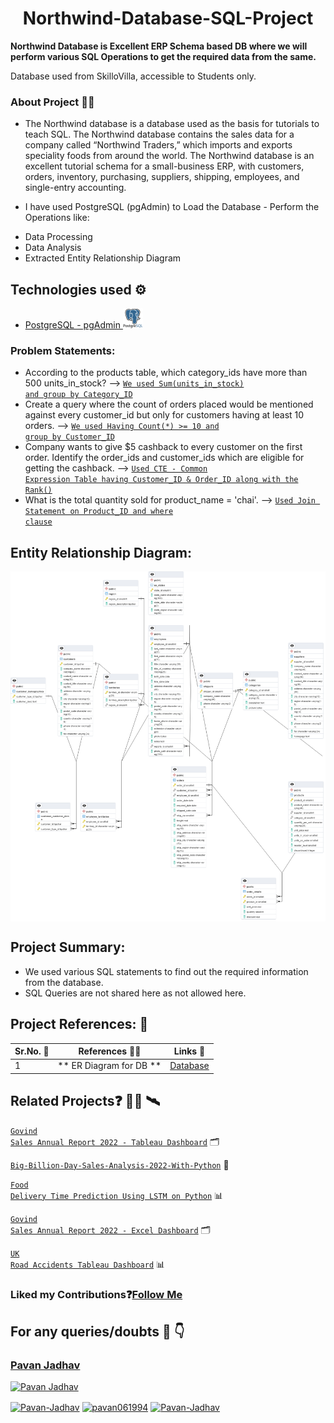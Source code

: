 <h1 align="center">Northwind-Database-SQL-Project</h1>

**Northwind Database is Excellent ERP Schema based DB where we will perform various SQL Operations to get the required data from the same.** 

Database used from SkilloVilla, accessible to Students only.

### About Project 👨‍💻

- The Northwind database is a database used as the basis for tutorials to teach SQL. The Northwind database contains the sales data for a company called “Northwind Traders,” which imports and exports speciality foods from around the world. The Northwind database is an excellent tutorial schema for a small-business ERP, with customers, orders, inventory, purchasing, suppliers, shipping, employees, and single-entry accounting.
  
- I have used PostgreSQL (pgAdmin) to Load the Database - Perform the Operations like: 
* Data Processing
* Data Analysis
* Extracted Entity Relationship Diagram
  
## Technologies used ⚙️

* <a href="https://www.postgresql.org" target="_blank" rel="noreferrer">PostgreSQL - pgAdmin <img src="https://raw.githubusercontent.com/devicons/devicon/master/icons/postgresql/postgresql-original-wordmark.svg" alt="postgres" width="32" height="32"/></a>

### Problem Statements:
  
 * According to the products table, which category_ids have more than 500 units_in_stock?
  --> <code>[We used Sum(units_in_stock) and group by Category_ID](#)</code>
 * Create a query where the count of orders placed would be mentioned against every customer_id but only for customers having at least 10 orders.
  --> <code>[We used Having Count(*) >= 10 and group by Customer_ID](#)</code>
 * Company wants to give $5 cashback to every customer on the first order. Identify the order_ids and customer_ids which are eligible for getting the cashback. 
  --> <code>[Used CTE - Common Expression Table having Customer_ID & Order_ID along with the Rank()](#)</code>
 * What is the total quantity sold for product_name = 'chai'.
  --> <code>[Used Join Statement on Product_ID and where clause](#)</code>
  
## Entity Relationship Diagram:
 
  <picture><img align="center" width="1200" src="https://github.com/Pavan-Jadhav/Northwind-Database-SQL-Project/blob/main/Northwind_DB_Model_Diagram.png" alt="ER-diagram_NW"/></picture>
  
## Project Summary:
  
* We used various SQL statements to find out the required information from the database. 
* SQL Queries are not shared here as not allowed here.

## Project References: 🔗

|**Sr.No. 🔢**|**References 👨‍💻**| **Links :link:**|
|------|--------------------|---------------------|
|1| ** ER Diagram for DB ** | [Database](https://github.com/Pavan-Jadhav/Northwind-Database-SQL-Project/blob/main/Northwind_DB_Model_Diagram.png)|
  
## Related Projects:question: 👨‍💻 🛰️

<code>[Govind Sales Annual Report 2022 - Tableau Dashboard](https://github.com/Pavan-Jadhav/Govind-Store-Annual-Report-2022---Tableau-Dashboard)</code> 🗂️

<code>[Big-Billion-Day-Sales-Analysis-2022-With-Python](https://github.com/Pavan-Jadhav/Big-Billion-Day-Sales-Analysis-2022)</code> 📑

<code>[Food Delivery Time Prediction Using LSTM on Python](https://github.com/Pavan-Jadhav/Food_Delivery_Time_Prediction_Using_LSTM_Python)</code> 📊

<code>[Govind Sales Annual Report 2022 - Excel Dashboard](https://github.com/Pavan-Jadhav/Govind-Store-Annual-Report-2022)</code> 🗂️

<code>[UK Road Accidents Tableau Dashboard](https://github.com/Pavan-Jadhav/UK-Road-Accident---Tableau-Dashboard)</code> 📊
   
### Liked my Contributions:question:[Follow Me](https://github.com/Pavan-Jadhav/)

## For any queries/doubts 🔗 👇 

### [Pavan Jadhav](#)
<p align="left"> <a href="https://twitter.com/pavan061994" target="blank"><img src="https://img.shields.io/twitter/follow/pavan061994?logo=twitter&style=for-the-badge" alt="Pavan Jadhav" /></a> </p>

<a href="https://www.linkedin.com/in/pavanjadhav" target="blank"><img align="center" src="https://img.shields.io/badge/-PavanJadhav-blue?style=flat-square&logo=Linkedin&logoColor=white&link=https://www.linkedin.com/in/Pavan-Jadhav/" alt="Pavan-Jadhav" height="20" width="100" /></a>
<a href="https://www.instagram.com/pavan061994" target="blank"><img align="center" src="https://img.shields.io/badge/-@pavan061994-D7008A?style=flat-square&labelColor=D7008A&logo=Instagram&logoColor=white&link=https://www.instagram.com/pavan061994" alt="pavan061994" height="20" width="110" /></a>
<a href="https://github.com/Pavan-Jadhav" target="blank"><img align="center" src="https://img.shields.io/github/followers/Pavan-Jadhav?label=Follow&style=social&link=https://github.com/Pavan-Jadhav/" alt="Pavan-Jadhav" height="20" width="90" /></a>
